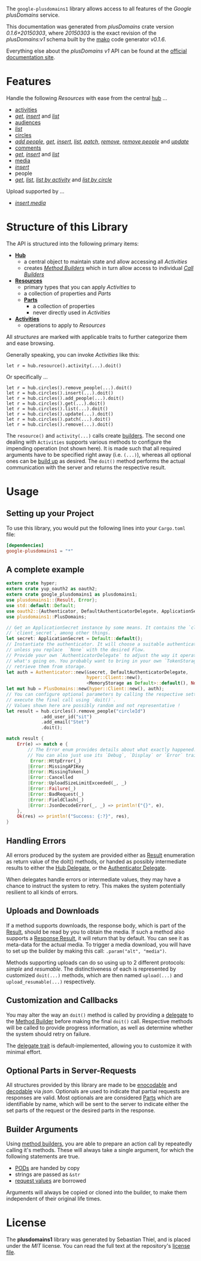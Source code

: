 <!---
DO NOT EDIT !
This file was generated automatically from 'src/mako/api/README.md.mako'
DO NOT EDIT !
-->
The `google-plusdomains1` library allows access to all features of the *Google plusDomains* service.

This documentation was generated from *plusDomains* crate version *0.1.6+20150303*, where *20150303* is the exact revision of the *plusDomains:v1* schema built by the [mako](http://www.makotemplates.org/) code generator *v0.1.6*.

Everything else about the *plusDomains* *v1* API can be found at the
[official documentation site](https://developers.google.com/+/domains/).
# Features

Handle the following *Resources* with ease from the central [hub](http://byron.github.io/google-apis-rs/google_plusdomains1/struct.PlusDomains.html) ... 

* [activities](http://byron.github.io/google-apis-rs/google_plusdomains1/struct.Activity.html)
 * [*get*](http://byron.github.io/google-apis-rs/google_plusdomains1/struct.ActivityGetCall.html), [*insert*](http://byron.github.io/google-apis-rs/google_plusdomains1/struct.ActivityInsertCall.html) and [*list*](http://byron.github.io/google-apis-rs/google_plusdomains1/struct.ActivityListCall.html)
* [audiences](http://byron.github.io/google-apis-rs/google_plusdomains1/struct.Audience.html)
 * [*list*](http://byron.github.io/google-apis-rs/google_plusdomains1/struct.AudienceListCall.html)
* [circles](http://byron.github.io/google-apis-rs/google_plusdomains1/struct.Circle.html)
 * [*add people*](http://byron.github.io/google-apis-rs/google_plusdomains1/struct.CircleAddPeopleCall.html), [*get*](http://byron.github.io/google-apis-rs/google_plusdomains1/struct.CircleGetCall.html), [*insert*](http://byron.github.io/google-apis-rs/google_plusdomains1/struct.CircleInsertCall.html), [*list*](http://byron.github.io/google-apis-rs/google_plusdomains1/struct.CircleListCall.html), [*patch*](http://byron.github.io/google-apis-rs/google_plusdomains1/struct.CirclePatchCall.html), [*remove*](http://byron.github.io/google-apis-rs/google_plusdomains1/struct.CircleRemoveCall.html), [*remove people*](http://byron.github.io/google-apis-rs/google_plusdomains1/struct.CircleRemovePeopleCall.html) and [*update*](http://byron.github.io/google-apis-rs/google_plusdomains1/struct.CircleUpdateCall.html)
* [comments](http://byron.github.io/google-apis-rs/google_plusdomains1/struct.Comment.html)
 * [*get*](http://byron.github.io/google-apis-rs/google_plusdomains1/struct.CommentGetCall.html), [*insert*](http://byron.github.io/google-apis-rs/google_plusdomains1/struct.CommentInsertCall.html) and [*list*](http://byron.github.io/google-apis-rs/google_plusdomains1/struct.CommentListCall.html)
* [media](http://byron.github.io/google-apis-rs/google_plusdomains1/struct.Media.html)
 * [*insert*](http://byron.github.io/google-apis-rs/google_plusdomains1/struct.MediaInsertCall.html)
* people
 * [*get*](http://byron.github.io/google-apis-rs/google_plusdomains1/struct.PeopleGetCall.html), [*list*](http://byron.github.io/google-apis-rs/google_plusdomains1/struct.PeopleListCall.html), [*list by activity*](http://byron.github.io/google-apis-rs/google_plusdomains1/struct.PeopleListByActivityCall.html) and [*list by circle*](http://byron.github.io/google-apis-rs/google_plusdomains1/struct.PeopleListByCircleCall.html)


Upload supported by ...

* [*insert media*](http://byron.github.io/google-apis-rs/google_plusdomains1/struct.MediaInsertCall.html)



# Structure of this Library

The API is structured into the following primary items:

* **[Hub](http://byron.github.io/google-apis-rs/google_plusdomains1/struct.PlusDomains.html)**
    * a central object to maintain state and allow accessing all *Activities*
    * creates [*Method Builders*](http://byron.github.io/google-apis-rs/google_plusdomains1/trait.MethodsBuilder.html) which in turn
      allow access to individual [*Call Builders*](http://byron.github.io/google-apis-rs/google_plusdomains1/trait.CallBuilder.html)
* **[Resources](http://byron.github.io/google-apis-rs/google_plusdomains1/trait.Resource.html)**
    * primary types that you can apply *Activities* to
    * a collection of properties and *Parts*
    * **[Parts](http://byron.github.io/google-apis-rs/google_plusdomains1/trait.Part.html)**
        * a collection of properties
        * never directly used in *Activities*
* **[Activities](http://byron.github.io/google-apis-rs/google_plusdomains1/trait.CallBuilder.html)**
    * operations to apply to *Resources*

All *structures* are marked with applicable traits to further categorize them and ease browsing.

Generally speaking, you can invoke *Activities* like this:

```Rust,ignore
let r = hub.resource().activity(...).doit()
```

Or specifically ...

```ignore
let r = hub.circles().remove_people(...).doit()
let r = hub.circles().insert(...).doit()
let r = hub.circles().add_people(...).doit()
let r = hub.circles().get(...).doit()
let r = hub.circles().list(...).doit()
let r = hub.circles().update(...).doit()
let r = hub.circles().patch(...).doit()
let r = hub.circles().remove(...).doit()
```

The `resource()` and `activity(...)` calls create [builders][builder-pattern]. The second one dealing with `Activities` 
supports various methods to configure the impending operation (not shown here). It is made such that all required arguments have to be 
specified right away (i.e. `(...)`), whereas all optional ones can be [build up][builder-pattern] as desired.
The `doit()` method performs the actual communication with the server and returns the respective result.

# Usage

## Setting up your Project

To use this library, you would put the following lines into your `Cargo.toml` file:

```toml
[dependencies]
google-plusdomains1 = "*"
```

## A complete example

```Rust
extern crate hyper;
extern crate yup_oauth2 as oauth2;
extern crate google_plusdomains1 as plusdomains1;
use plusdomains1::{Result, Error};
use std::default::Default;
use oauth2::{Authenticator, DefaultAuthenticatorDelegate, ApplicationSecret, MemoryStorage};
use plusdomains1::PlusDomains;

// Get an ApplicationSecret instance by some means. It contains the `client_id` and 
// `client_secret`, among other things.
let secret: ApplicationSecret = Default::default();
// Instantiate the authenticator. It will choose a suitable authentication flow for you, 
// unless you replace  `None` with the desired Flow.
// Provide your own `AuthenticatorDelegate` to adjust the way it operates and get feedback about 
// what's going on. You probably want to bring in your own `TokenStorage` to persist tokens and
// retrieve them from storage.
let auth = Authenticator::new(&secret, DefaultAuthenticatorDelegate,
                              hyper::Client::new(),
                              <MemoryStorage as Default>::default(), None);
let mut hub = PlusDomains::new(hyper::Client::new(), auth);
// You can configure optional parameters by calling the respective setters at will, and
// execute the final call using `doit()`.
// Values shown here are possibly random and not representative !
let result = hub.circles().remove_people("circleId")
             .add_user_id("sit")
             .add_email("Stet")
             .doit();

match result {
    Err(e) => match e {
        // The Error enum provides details about what exactly happened.
        // You can also just use its `Debug`, `Display` or `Error` traits
         Error::HttpError(_)
        |Error::MissingAPIKey
        |Error::MissingToken(_)
        |Error::Cancelled
        |Error::UploadSizeLimitExceeded(_, _)
        |Error::Failure(_)
        |Error::BadRequest(_)
        |Error::FieldClash(_)
        |Error::JsonDecodeError(_, _) => println!("{}", e),
    },
    Ok(res) => println!("Success: {:?}", res),
}

```
## Handling Errors

All errors produced by the system are provided either as [Result](http://byron.github.io/google-apis-rs/google_plusdomains1/enum.Result.html) enumeration as return value of 
the doit() methods, or handed as possibly intermediate results to either the 
[Hub Delegate](http://byron.github.io/google-apis-rs/google_plusdomains1/trait.Delegate.html), or the [Authenticator Delegate](http://byron.github.io/google-apis-rs/google_plusdomains1/../yup-oauth2/trait.AuthenticatorDelegate.html).

When delegates handle errors or intermediate values, they may have a chance to instruct the system to retry. This 
makes the system potentially resilient to all kinds of errors.

## Uploads and Downloads
If a method supports downloads, the response body, which is part of the [Result](http://byron.github.io/google-apis-rs/google_plusdomains1/enum.Result.html), should be
read by you to obtain the media.
If such a method also supports a [Response Result](http://byron.github.io/google-apis-rs/google_plusdomains1/trait.ResponseResult.html), it will return that by default.
You can see it as meta-data for the actual media. To trigger a media download, you will have to set up the builder by making
this call: `.param("alt", "media")`.

Methods supporting uploads can do so using up to 2 different protocols: 
*simple* and *resumable*. The distinctiveness of each is represented by customized 
`doit(...)` methods, which are then named `upload(...)` and `upload_resumable(...)` respectively.

## Customization and Callbacks

You may alter the way an `doit()` method is called by providing a [delegate](http://byron.github.io/google-apis-rs/google_plusdomains1/trait.Delegate.html) to the 
[Method Builder](http://byron.github.io/google-apis-rs/google_plusdomains1/trait.CallBuilder.html) before making the final `doit()` call. 
Respective methods will be called to provide progress information, as well as determine whether the system should 
retry on failure.

The [delegate trait](http://byron.github.io/google-apis-rs/google_plusdomains1/trait.Delegate.html) is default-implemented, allowing you to customize it with minimal effort.

## Optional Parts in Server-Requests

All structures provided by this library are made to be [enocodable](http://byron.github.io/google-apis-rs/google_plusdomains1/trait.RequestValue.html) and 
[decodable](http://byron.github.io/google-apis-rs/google_plusdomains1/trait.ResponseResult.html) via *json*. Optionals are used to indicate that partial requests are responses 
are valid.
Most optionals are are considered [Parts](http://byron.github.io/google-apis-rs/google_plusdomains1/trait.Part.html) which are identifiable by name, which will be sent to 
the server to indicate either the set parts of the request or the desired parts in the response.

## Builder Arguments

Using [method builders](http://byron.github.io/google-apis-rs/google_plusdomains1/trait.CallBuilder.html), you are able to prepare an action call by repeatedly calling it's methods.
These will always take a single argument, for which the following statements are true.

* [PODs][wiki-pod] are handed by copy
* strings are passed as `&str`
* [request values](http://byron.github.io/google-apis-rs/google_plusdomains1/trait.RequestValue.html) are borrowed

Arguments will always be copied or cloned into the builder, to make them independent of their original life times.

[wiki-pod]: http://en.wikipedia.org/wiki/Plain_old_data_structure
[builder-pattern]: http://en.wikipedia.org/wiki/Builder_pattern
[google-go-api]: https://github.com/google/google-api-go-client

# License
The **plusdomains1** library was generated by Sebastian Thiel, and is placed 
under the *MIT* license.
You can read the full text at the repository's [license file][repo-license].

[repo-license]: https://github.com/Byron/google-apis-rs/LICENSE.md
